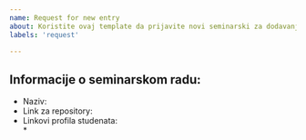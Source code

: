 ```yaml
---
name: Request for new entry
about: Koristite ovaj template da prijavite novi seminarski za dodavanje
labels: 'request'

---
```


## Informacije o seminarskom radu:
* Naziv:
* Link za repository:
* Linkovi profila studenata:  
    * 

